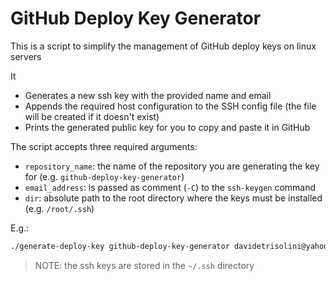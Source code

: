 # GitHub Deploy Key Generator

This is a script to simplify the management of GitHub deploy keys on linux servers

It

* Generates a new ssh key with the provided name and email
* Appends the required host configuration to the SSH config file (the file will be created if it doesn't exist)
* Prints the generated public key for you to copy and paste it in GitHub

The script accepts three required arguments:

* `repository_name`: the name of the repository you are generating the key for (e.g. `github-deploy-key-generator`)
* `email_address`: is passed as comment (`-C`) to the `ssh-keygen` command
* `dir`: absolute path to the root directory where the keys must be installed (e.g. `/root/.ssh`)

E.g.: 

```bash
./generate-deploy-key github-deploy-key-generator davidetrisolini@yahoo.it "/root/.ssh/"
```
> NOTE: the ssh keys are stored in the `~/.ssh` directory
